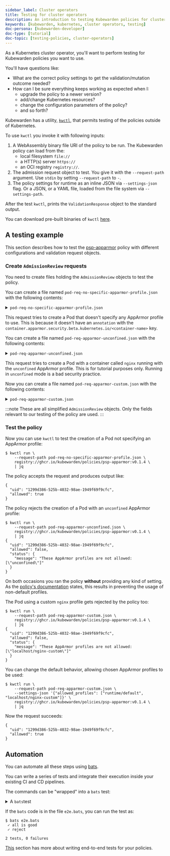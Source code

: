 ```yaml
---
sidebar_label: Cluster operators
title: Testing for cluster operators
description: An introduction to testing Kubewarden policies for cluster operators.
keywords: [kubewarden, kubernetes, cluster operators, testing]
doc-persona: [kubewarden-developer]
doc-type: [tutorial]
doc-topic: [testing-policies, cluster-operators]
---
```


<head>
  <link rel="canonical" href="https://docs.kubewarden.io/tutorials/testing-policies/cluster-operators"/>
</head>

As a Kubernetes cluster operator, you'll want to perform testing for Kubewarden policies you want to use.

You'll have questions like:

- What are the correct policy settings to get the validation/mutation outcome needed?
- How can I be sure everything keeps working as expected when I:
  - upgrade the policy to a newer version?
  - add/change Kubernetes resources?
  - change the configuration parameters of the policy?
  - and so forth?

Kubewarden has a utility, [`kwctl`](https://github.com/kubewarden/kwctl),
that permits testing of the policies outside of Kubernetes.

To use `kwctl` you invoke it with following inputs:

1. A WebAssembly binary file URI of the policy to be run.
The Kubewarden policy can load from the:
    - local filesystem `file://`
    - a HTTP(s) server `https://`
    - an OCI registry `registry://`.
1. The admission request object to test.
You give it with the `--request-path` argument.
Use `stdin` by setting `--request-path` to `-`.
1. The policy settings for runtime as an inline JSON via `--settings-json` flag.
Or a JSON, or a YAML file, loaded from the file system via `--settings-path`.

After the test `kwctl`, prints the `ValidationResponse` object to the standard output.

You can download pre-built binaries of `kwctl`
[here](https://github.com/kubewarden/kwctl/releases).

## A testing example

This section describes how to test the
[psp-apparmor](https://github.com/kubewarden/psp-apparmor)
policy with different configurations and validation request objects.

### Create `AdmissionReview` requests

You need to create files holding the `AdmissionReview` objects to test the policy.

You can create a file named `pod-req-no-specific-apparmor-profile.json` with the following contents:

<details>

<summary><code>pod-req-no-specific-apparmor-profile.json</code></summary>

```json
{
  "uid": "1299d386-525b-4032-98ae-1949f69f9cfc",
  "kind": {
    "kind": "Pod",
    "version": "v1"
  },
  "object": {
    "metadata": {
      "name": "no-apparmor"
    },
    "spec": {
      "containers": [
        {
          "image": "nginx",
          "name": "nginx"
        }
      ]
    }
  },
  "operation": "CREATE",
  "requestKind": {"version": "v1", "kind": "Pod"},
  "userInfo": {
    "username": "alice",
    "uid": "alice-uid",
    "groups": ["system:authenticated"]
  }
}
```

</details>

This request tries to create a Pod that doesn't specify any AppArmor profile to use.
This is because it doesn't have an `annotation` with the
`container.apparmor.security.beta.kubernetes.io/<container-name>` key.

You can create a file named `pod-req-apparmor-unconfined.json` with the
following contents:

<details>

<summary><code>pod-req-apparmor-unconfined.json</code></summary>

```json
{
  "uid": "1299d386-525b-4032-98ae-1949f69f9cfc",
  "kind": {
    "kind": "Pod",
    "version": "v1"
  },
  "object": {
    "metadata": {
      "name": "privileged-pod",
      "annotations": {
        "container.apparmor.security.beta.kubernetes.io/nginx": "unconfined"
      }
    },
    "spec": {
      "containers": [
        {
          "image": "nginx",
          "name": "nginx"
        }
      ]
    }
  },
  "operation": "CREATE",
  "requestKind": {"version": "v1", "kind": "Pod"},
  "userInfo": {
    "username": "alice",
    "uid": "alice-uid",
    "groups": ["system:authenticated"]
  }
}
```

</details>

This request tries to create a Pod with a container called `nginx` running with the `unconfined` AppArmor profile.
This is for tutorial purposes only.
Running in `unconfined` mode is a bad security practice.

Now you can create a file named
`pod-req-apparmor-custom.json` with the following contents:

<details>

<summary><code>pod-req-apparmor-custom.json</code></summary>

```json
{
  "uid": "1299d386-525b-4032-98ae-1949f69f9cfc",
  "kind": {
    "kind": "Pod",
    "version": "v1"
  },
  "object": {
    "metadata": {
      "name": "privileged-pod",
      "annotations": {
        "container.apparmor.security.beta.kubernetes.io/nginx": "localhost/nginx-custom"
      }
    },
    "spec": {
      "containers": [
        {
          "image": "nginx",
          "name": "nginx"
        }
      ]
    }
  },
  "operation": "CREATE",
  "requestKind": {"version": "v1", "kind": "Pod"},
  "userInfo": {
    "username": "alice",
    "uid": "alice-uid",
    "groups": ["system:authenticated"]
  }
}
```

</details>

:::note
These are all simplified `AdmissionReview` objects.
Only the fields relevant to our testing of the policy are used.
:::

### Test the policy

Now you can use `kwctl` to test the creation of a Pod not specifying an AppArmor profile:

```console
$ kwctl run \
    --request-path pod-req-no-specific-apparmor-profile.json \
    registry://ghcr.io/kubewarden/policies/psp-apparmor:v0.1.4 \
    | jq
```

The policy accepts the request and produces output like:

```console
{
  "uid": "1299d386-525b-4032-98ae-1949f69f9cfc",
  "allowed": true
}
```

The policy rejects the creation of a Pod with an `unconfined` AppArmor profile:

```console
$ kwctl run \
    --request-path pod-req-apparmor-unconfined.json \
    registry://ghcr.io/kubewarden/policies/psp-apparmor:v0.1.4 \
    | jq
{
  "uid": "1299d386-525b-4032-98ae-1949f69f9cfc",
  "allowed": false,
  "status": {
    "message": "These AppArmor profiles are not allowed: [\"unconfined\"]"
  }
}
```

On both occasions you ran the policy **without** providing any kind of setting.
As the
[policy's documentation](https://github.com/kubewarden/psp-apparmor#configuration)
states, this results in preventing the usage of non-default profiles.

The Pod using a custom `nginx` profile gets rejected by the policy too:

```console
$ kwctl run \
    --request-path pod-req-apparmor-custom.json \
    registry://ghcr.io/kubewarden/policies/psp-apparmor:v0.1.4 \
    | jq
{
  "uid": "1299d386-525b-4032-98ae-1949f69f9cfc",
  "allowed": false,
  "status": {
    "message": "These AppArmor profiles are not allowed: [\"localhost/nginx-custom\"]"
  }
}
```

You can change the default behavior, allowing chosen AppArmor profiles to be used:

```console
$ kwctl run \
    --request-path pod-req-apparmor-custom.json \
    --settings-json '{"allowed_profiles": ["runtime/default", "localhost/nginx-custom"]}' \
    registry://ghcr.io/kubewarden/policies/psp-apparmor:v0.1.4 \
    | jq
```

Now the request succeeds:

```console
{
  "uid": "1299d386-525b-4032-98ae-1949f69f9cfc",
  "allowed": true
}
```

## Automation

You can automate all these steps using
[bats](https://github.com/bats-core/bats-core).

You can write a series of tests and integrate their execution inside your existing CI and CD pipelines.

The commands can be "wrapped" into a `bats` test:

<details>

<summary>A <code>bats</code>test</summary>

```bash
@test "all is good" {
  run kwctl run \
    --request-path pod-req-no-specific-apparmor-profile.json \
    registry://ghcr.io/kubewarden/policies/psp-apparmor:v0.1.4

  # this prints the output when one the checks below fails
  echo "output = ${output}"

  # request accepted
  [ $(expr "$output" : '.*"allowed":true.*') -ne 0 ]
}

@test "reject" {
  run kwctl run \
    --request-path pod-req-apparmor-custom.json \
    registry://ghcr.io/kubewarden/policies/psp-apparmor:v0.1.4

  # this prints the output when one the checks below fails
  echo "output = ${output}"

  # request rejected
  [ $(expr "$output" : '.*"allowed":false.*') -ne 0 ]
}
```

</details>

If the `bats` code is in the file `e2e.bats`, you can run the test as:

```console
$ bats e2e.bats
 ✓ all is good
 ✓ reject

2 tests, 0 failures
```

[This](../writing-policies/go/05-e2e-tests.md)
section has more about writing end-to-end tests for your policies.
